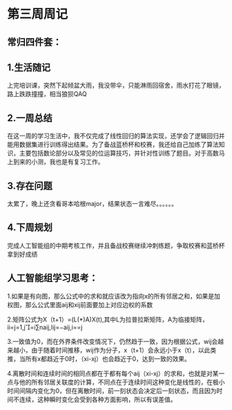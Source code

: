 # &#x20;                               第三周周记

## 常归四件套：

## 1.生活随记

上完培训课，突然下起倾盆大雨，我没带伞，只能淋雨回宿舍，雨水打花了眼镜，路上跌跌撞撞，相当狼狈QAQ

## 2.一周总结

&#x20;      在这一周的学习生活中，我不仅完成了线性回归的算法实现，还学会了逻辑回归并能用数据集进行训练得出结果。为了备战蓝桥杯和校赛，我还给自己加练了算法知识，主要包括数论部分以及常见的位运算技巧，并针对性训练了题目。对于高数马上到来的小测，我也是有复习工作。

## 3.存在问题

太累了，晚上还贪看哥本哈根major，结果状态一言难尽。。。。。。

## 4.下周规划

完成人工智能组的中期考核工作，并且备战校赛继续冲刺练题，争取校赛和蓝桥杯拿到好成绩

## 人工智能组学习思考：

1.如果是有向图，那么公式中的求和就应该改为指向x的所有邻居之和，如果是加权图，那么公式里面aij和xij前面要加上对应边权的系数

2.矩阵公式为X（t+1）\=(L(\*)A)X(t),其中L为拉普拉斯矩阵，A为临接矩阵，\
ii​\=j\=1,j​\=i∑n​aij​,lij​\=−aij​,i\=\=j

3.一致值为0，而在外界条件改变情况下，仍然趋于一致，因为根据公式，wij会越来越小，由于随着时间推移，wij作为分子，x（t+1）会永远小于x（t），以此类推，当所有x都趋近于0时，（xi-xj）也会趋近于0，达到一致的效果。

4.离散时间和连续时间的相同点都在于都有每个aij（xi-xj）的求和，也就是对某一点与他的所有邻居关联度的计算，不同点在于连续时间这种变化是线性的，在极小时间间隔内变化为0，但在离散时间，前一刻状态会决定后一刻状态，而且因为时间不连续，这种瞬时变化会受到各种方面影响，所以有误差值。
